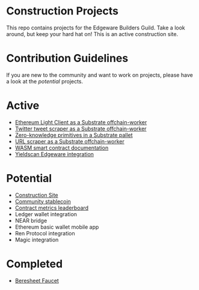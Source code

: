 # Construction Projects
This repo contains projects for the Edgeware Builders Guild. Take a look around, but keep your hard hat on! This is an active construction site.

# Contribution Guidelines
If you are new to the community and want to work on projects, please have a look at the *potential* projects.

# Active
- [Ethereum Light Client as a Substrate offchain-worker](active/eth-light-client.md)
- [Twitter tweet scraper as a Substrate offchain-worker](active/twitter-identity-scraper.md)
- [Zero-knowledge primitives in a Substrate pallet](active/zero-knowledge-primitives.md)
- [URL scraper as a Substrate offchain-worker](active/identity-url-scraper.md)
- [WASM smart contract documentation](active/wasm-documentation.md)
- [Yieldscan Edgeware integration](active/yieldscan-integration.md)

# Potential
- [Construction Site](potential/construction-site.md)
- [Community stablecoin](potential/community-stablecoin.md)
- [Contract metrics leaderboard](potential/contracts-metrics-leaderboard.md)
- Ledger wallet integration
- NEAR bridge
- Ethereum basic wallet mobile app
- Ren Protocol integration
- Magic integration

# Completed
- [Beresheet Faucet](completed/testnet-faucet.md)
